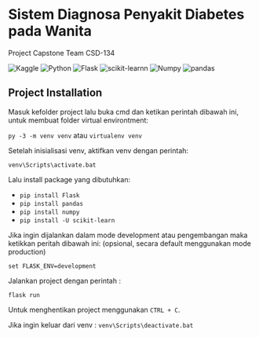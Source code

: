 # Sistem Diagnosa Penyakit Diabetes pada Wanita
Project Capstone Team CSD-134

![Kaggle](https://img.shields.io/badge/Dataset-Kaggle-blue.svg) ![Python](https://img.shields.io/badge/python-v3.8-lightgrey) ![Flask](https://img.shields.io/badge/library-Flask-red) ![scikit-learnn](https://img.shields.io/badge/library-Scikit_Learn-orange.svg) ![Numpy](https://img.shields.io/badge/library-Numpy-brightgreen) ![pandas](https://img.shields.io/badge/library-pandas-yellow)

## Project Installation

Masuk kefolder project lalu buka cmd dan ketikan perintah dibawah ini, untuk membuat folder virtual environtment:

`py -3 -m venv venv` atau `virtualenv venv`

Setelah inisialisasi venv, aktifkan venv dengan perintah:

`venv\Scripts\activate.bat`

Lalu install package yang dibutuhkan:

- `pip install Flask`
- `pip install pandas`
- `pip install numpy`
- `pip install -U scikit-learn`

Jika ingin dijalankan dalam mode development atau pengembangan maka ketikkan peritah dibawah ini: (opsional, secara default menggunakan mode production)

`set FLASK_ENV=development`

Jalankan project dengan perintah :

`flask run`

Untuk menghentikan project menggunakan `CTRL + C`.

Jika ingin keluar dari venv : `venv\Scripts\deactivate.bat`
